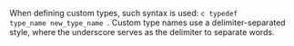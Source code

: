 When defining custom types, such syntax is used:
<code>с
typedef type_name new_type_name
</code>.
Custom type names use a delimiter-separated style, where the underscore serves as the delimiter to separate words.
